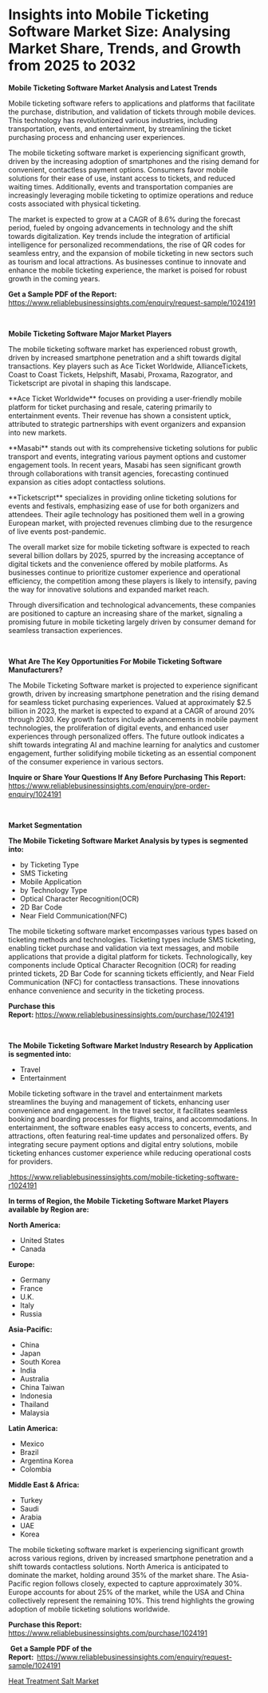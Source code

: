 <p><h1>Insights into Mobile Ticketing Software Market Size: Analysing Market Share, Trends, and Growth from 2025 to 2032</h1></p><p><strong>Mobile Ticketing Software Market Analysis and Latest Trends</strong></p>
<p><p>Mobile ticketing software refers to applications and platforms that facilitate the purchase, distribution, and validation of tickets through mobile devices. This technology has revolutionized various industries, including transportation, events, and entertainment, by streamlining the ticket purchasing process and enhancing user experiences.</p><p>The mobile ticketing software market is experiencing significant growth, driven by the increasing adoption of smartphones and the rising demand for convenient, contactless payment options. Consumers favor mobile solutions for their ease of use, instant access to tickets, and reduced waiting times. Additionally, events and transportation companies are increasingly leveraging mobile ticketing to optimize operations and reduce costs associated with physical ticketing.</p><p>The market is expected to grow at a CAGR of 8.6% during the forecast period, fueled by ongoing advancements in technology and the shift towards digitalization. Key trends include the integration of artificial intelligence for personalized recommendations, the rise of QR codes for seamless entry, and the expansion of mobile ticketing in new sectors such as tourism and local attractions. As businesses continue to innovate and enhance the mobile ticketing experience, the market is poised for robust growth in the coming years.</p></p>
<p><strong>Get a Sample PDF of the Report:&nbsp;</strong> <a href="https://www.reliablebusinessinsights.com/enquiry/request-sample/1024191?utm_campaign=2629&utm_medium=2&utm_source=Github&utm_content=ia&utm_term=06032025&utm_id=mobile-ticketing-software">https://www.reliablebusinessinsights.com/enquiry/request-sample/1024191</a></p>
<p>&nbsp;</p>
<p><strong>Mobile Ticketing Software Major Market Players</strong></p>
<p><p>The mobile ticketing software market has experienced robust growth, driven by increased smartphone penetration and a shift towards digital transactions. Key players such as Ace Ticket Worldwide, AllianceTickets, Coast to Coast Tickets, Helpshift, Masabi, Proxama, Razogrator, and Ticketscript are pivotal in shaping this landscape.</p><p>**Ace Ticket Worldwide** focuses on providing a user-friendly mobile platform for ticket purchasing and resale, catering primarily to entertainment events. Their revenue has shown a consistent uptick, attributed to strategic partnerships with event organizers and expansion into new markets.</p><p>**Masabi** stands out with its comprehensive ticketing solutions for public transport and events, integrating various payment options and customer engagement tools. In recent years, Masabi has seen significant growth through collaborations with transit agencies, forecasting continued expansion as cities adopt contactless solutions.</p><p>**Ticketscript** specializes in providing online ticketing solutions for events and festivals, emphasizing ease of use for both organizers and attendees. Their agile technology has positioned them well in a growing European market, with projected revenues climbing due to the resurgence of live events post-pandemic.</p><p>The overall market size for mobile ticketing software is expected to reach several billion dollars by 2025, spurred by the increasing acceptance of digital tickets and the convenience offered by mobile platforms. As businesses continue to prioritize customer experience and operational efficiency, the competition among these players is likely to intensify, paving the way for innovative solutions and expanded market reach. </p><p>Through diversification and technological advancements, these companies are positioned to capture an increasing share of the market, signaling a promising future in mobile ticketing largely driven by consumer demand for seamless transaction experiences.</p></p>
<p>&nbsp;</p>
<p><strong>What Are The Key Opportunities For Mobile Ticketing Software Manufacturers?</strong></p>
<p><p>The Mobile Ticketing Software market is projected to experience significant growth, driven by increasing smartphone penetration and the rising demand for seamless ticket purchasing experiences. Valued at approximately $2.5 billion in 2023, the market is expected to expand at a CAGR of around 20% through 2030. Key growth factors include advancements in mobile payment technologies, the proliferation of digital events, and enhanced user experiences through personalized offers. The future outlook indicates a shift towards integrating AI and machine learning for analytics and customer engagement, further solidifying mobile ticketing as an essential component of the consumer experience in various sectors.</p></p>
<p><strong>Inquire or Share Your Questions If Any Before Purchasing This Report:</strong> <a href="https://www.reliablebusinessinsights.com/enquiry/pre-order-enquiry/1024191?utm_campaign=2629&utm_medium=2&utm_source=Github&utm_content=ia&utm_term=06032025&utm_id=mobile-ticketing-software">https://www.reliablebusinessinsights.com/enquiry/pre-order-enquiry/1024191</a></p>
<p>&nbsp;</p>
<p><strong>Market Segmentation</strong></p>
<p><strong>The Mobile Ticketing Software Market Analysis by types is segmented into:</strong></p>
<p><ul><li>by Ticketing Type</li><li>SMS Ticketing</li><li>Mobile Application</li><li>by Technology Type</li><li>Optical Character Recognition(OCR)</li><li>2D Bar Code</li><li>Near Field Communication(NFC)</li></ul></p>
<p><p>The mobile ticketing software market encompasses various types based on ticketing methods and technologies. Ticketing types include SMS ticketing, enabling ticket purchase and validation via text messages, and mobile applications that provide a digital platform for tickets. Technologically, key components include Optical Character Recognition (OCR) for reading printed tickets, 2D Bar Code for scanning tickets efficiently, and Near Field Communication (NFC) for contactless transactions. These innovations enhance convenience and security in the ticketing process.</p></p>
<p><strong>Purchase this Report:&nbsp;</strong><a href="https://www.reliablebusinessinsights.com/purchase/1024191?utm_campaign=2629&utm_medium=2&utm_source=Github&utm_content=ia&utm_term=06032025&utm_id=mobile-ticketing-software">https://www.reliablebusinessinsights.com/purchase/1024191</a></p>
<p>&nbsp;</p>
<p><strong>The Mobile Ticketing Software Market Industry Research by Application is segmented into:</strong></p>
<p><ul><li>Travel</li><li>Entertainment</li></ul></p>
<p><p>Mobile ticketing software in the travel and entertainment markets streamlines the buying and management of tickets, enhancing user convenience and engagement. In the travel sector, it facilitates seamless booking and boarding processes for flights, trains, and accommodations. In entertainment, the software enables easy access to concerts, events, and attractions, often featuring real-time updates and personalized offers. By integrating secure payment options and digital entry solutions, mobile ticketing enhances customer experience while reducing operational costs for providers.</p></p>
<p><a href="https://www.reliablebusinessinsights.com/mobile-ticketing-software-r1024191?utm_campaign=2629&utm_medium=2&utm_source=Github&utm_content=ia&utm_term=06032025&utm_id=mobile-ticketing-software">&nbsp;https://www.reliablebusinessinsights.com/mobile-ticketing-software-r1024191</a></p>
<p><strong>In terms of Region, the Mobile Ticketing Software Market Players available by Region are:</strong></p>
<p>
    <p> <strong> North America: </strong>
        <ul>
            <li>United States</li>
            <li>Canada</li>
        </ul>
        </p> 
    <p> <strong> Europe: </strong>
        <ul>
            <li>Germany</li>
            <li>France</li>
            <li>U.K.</li>
            <li>Italy</li>
            <li>Russia</li>
        </ul>
        </p> 
    <p> <strong> Asia-Pacific: </strong>
        <ul>
            <li>China</li>
            <li>Japan</li>
            <li>South Korea</li>
            <li>India</li>
            <li>Australia</li>
            <li>China Taiwan</li>
            <li>Indonesia</li>
            <li>Thailand</li>
            <li>Malaysia</li>
        </ul>
        </p> 
    <p> <strong> Latin America: </strong>
        <ul>
            <li>Mexico</li>
            <li>Brazil</li>
            <li>Argentina Korea</li>
            <li>Colombia</li>
        </ul>
        </p> 
    <p> <strong> Middle East & Africa: </strong>
        <ul>
            <li>Turkey</li>
            <li>Saudi</li>
            <li>Arabia</li>
            <li>UAE</li>
            <li>Korea</li>
        </ul>
    </p>
    </p>
<p><p>The mobile ticketing software market is experiencing significant growth across various regions, driven by increased smartphone penetration and a shift towards contactless solutions. North America is anticipated to dominate the market, holding around 35% of the market share. The Asia-Pacific region follows closely, expected to capture approximately 30%. Europe accounts for about 25% of the market, while the USA and China collectively represent the remaining 10%. This trend highlights the growing adoption of mobile ticketing solutions worldwide.</p></p>
<p><strong>Purchase this Report: </strong><a href="https://www.reliablebusinessinsights.com/purchase/1024191?utm_campaign=2629&utm_medium=2&utm_source=Github&utm_content=ia&utm_term=06032025&utm_id=mobile-ticketing-software">https://www.reliablebusinessinsights.com/purchase/1024191</a></p>
<p>&nbsp;<strong>Get a Sample PDF of the Report:&nbsp;&nbsp;</strong><a href="https://www.reliablebusinessinsights.com/enquiry/request-sample/1024191?utm_campaign=2629&utm_medium=2&utm_source=Github&utm_content=ia&utm_term=06032025&utm_id=mobile-ticketing-software">https://www.reliablebusinessinsights.com/enquiry/request-sample/1024191</a></p>
<p><strong></strong></p>
<p><p><a href="https://github.com/ulyssacrayne00231/Market-Research-Report-List-1/blob/main/heat-treatment-salt-market.md?utm_campaign=2629&utm_medium=2&utm_source=Github&utm_content=ia&utm_term=06032025&utm_id=mobile-ticketing-software">Heat Treatment Salt Market</a></p></p>